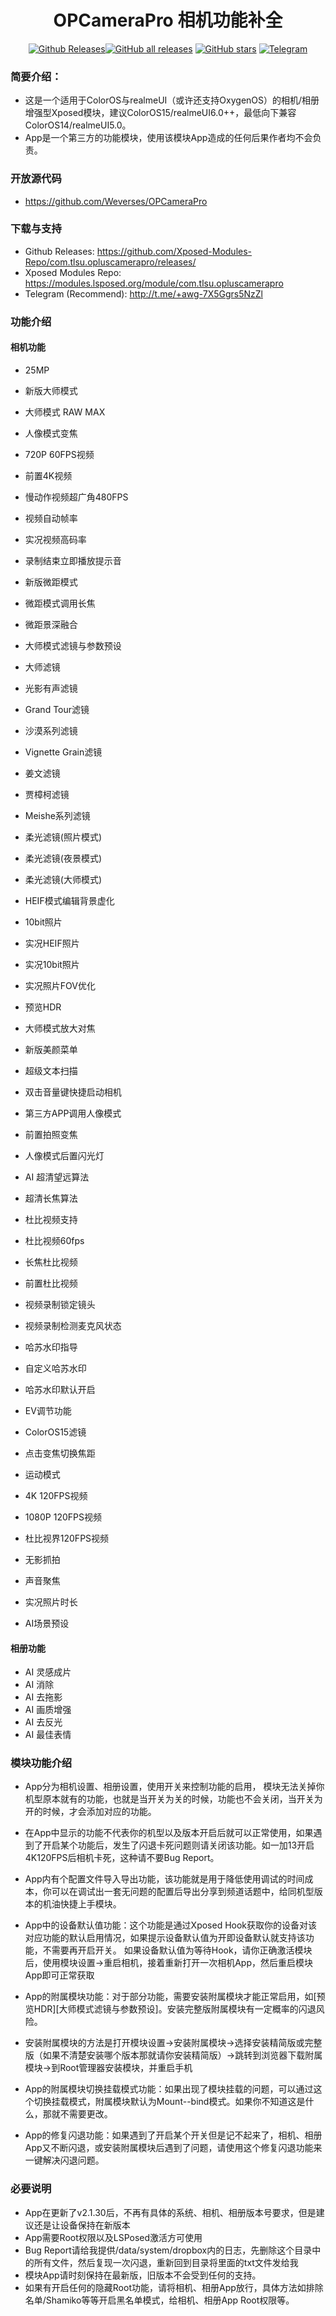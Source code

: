 <div align="center">

# OPCameraPro 相机功能补全

<a href="https://github.com/Xposed-Modules-Repo/com.tlsu.opluscamerapro/releases/"><img alt="Github Releases" src="https://img.shields.io/github/v/release/Xposed-Modules-Repo/com.tlsu.opluscamerapro"><a href="https://github.com/Xposed-Modules-Repo/com.tlsu.opluscamerapro/releases"><img alt="GitHub all releases" src="https://img.shields.io/github/downloads/Xposed-Modules-Repo/com.tlsu.opluscamerapro/total?label=Downloads"></a> <a href="https://github.com/Xposed-Modules-Repo/com.tlsu.opluscamerapro/stargazers"><img alt="GitHub stars" src="https://img.shields.io/github/stars/Xposed-Modules-Repo/com.tlsu.opluscamerapro"></a>
<a href="http://t.me/+awg-7X5Ggrs5NzZl"><img alt="Telegram" src="https://img.shields.io/badge/Telegram-2CA5E0?style=for-the-badge&logo=telegram&logoColor=white"></a>
</div>

### 简要介绍：
- 这是一个适用于ColorOS与realmeUI（或许还支持OxygenOS）的相机/相册增强型Xposed模块，建议ColorOS15/realmeUI6.0++，最低向下兼容ColorOS14/realmeUI5.0。
- App是一个第三方的功能模块，使用该模块App造成的任何后果作者均不会负责。

### 开放源代码
- https://github.com/Weverses/OPCameraPro
### 下载与支持
- Github Releases: https://github.com/Xposed-Modules-Repo/com.tlsu.opluscamerapro/releases/
- Xposed Modules Repo: https://modules.lsposed.org/module/com.tlsu.opluscamerapro
- Telegram (Recommend): http://t.me/+awg-7X5Ggrs5NzZl

### 功能介绍
#### 相机功能
- 25MP

- 新版大师模式

- 大师模式 RAW MAX

- 人像模式变焦

- 720P 60FPS视频

- 前置4K视频

- 慢动作视频超广角480FPS

- 视频自动帧率

- 实况视频高码率

- 录制结束立即播放提示音

- 新版微距模式

- 微距模式调用长焦

- 微距景深融合

- 大师模式滤镜与参数预设

- 大师滤镜

- 光影有声滤镜

- Grand Tour滤镜

- 沙漠系列滤镜

- Vignette Grain滤镜

- 姜文滤镜

- 贾樟柯滤镜

- Meishe系列滤镜

- 柔光滤镜(照片模式)

- 柔光滤镜(夜景模式)

- 柔光滤镜(大师模式)

- HEIF模式编辑背景虚化

- 10bit照片

- 实况HEIF照片

- 实况10bit照片

- 实况照片FOV优化

- 预览HDR

- 大师模式放大对焦

- 新版美颜菜单

- 超级文本扫描

- 双击音量键快捷启动相机

- 第三方APP调用人像模式

- 前置拍照变焦

- 人像模式后置闪光灯

- AI 超清望远算法

- 超清长焦算法

- 杜比视频支持

- 杜比视频60fps

- 长焦杜比视频

- 前置杜比视频

- 视频录制锁定镜头

- 视频录制检测麦克风状态

- 哈苏水印指导

- 自定义哈苏水印

- 哈苏水印默认开启

- EV调节功能

- ColorOS15滤镜

- 点击变焦切换焦距

- 运动模式

- 4K 120FPS视频

- 1080P 120FPS视频

- 杜比视界120FPS视频

- 无影抓拍

- 声音聚焦

- 实况照片时长

- AI场景预设


#### 相册功能
- AI 灵感成片
- AI 消除
- AI 去拖影
- AI 画质增强
- AI 去反光
- AI 最佳表情

### 模块功能介绍
- App分为相机设置、相册设置，使用开关来控制功能的启用，
模块无法关掉你机型原本就有的功能，也就是当开关为关的时候，功能也不会关闭，当开关为开的时候，才会添加对应的功能。

- 在App中显示的功能不代表你的机型以及版本开启后就可以正常使用，如果遇到了开启某个功能后，发生了闪退卡死问题则请关闭该功能。如一加13开启4K120FPS后相机卡死，这种请不要Bug Report。
- App内有个配置文件导入导出功能，该功能就是用于降低使用调试的时间成本，你可以在调试出一套无问题的配置后导出分享到频道话题中，给同机型版本的机油快捷上手模块。

- App中的设备默认值功能：这个功能是通过Xposed Hook获取你的设备对该对应功能的默认启用情况，如果提示设备默认值为开即设备默认就支持该功能，不需要再开启开关。
如果设备默认值为等待Hook，请你正确激活模块后，使用模块设置->重启相机，接着重新打开一次相机App，然后重启模块App即可正常获取

- App的附属模块功能：对于部分功能，需要安装附属模块才能正常启用，如[预览HDR][大师模式滤镜与参数预设]。安装完整版附属模块有一定概率的闪退风险。

- 安装附属模块的方法是打开模块设置->安装附属模块->选择安装精简版或完整版（如果不清楚安装哪个版本那就请你安装精简版）->跳转到浏览器下载附属模块->到Root管理器安装模块，并重启手机

- App的附属模块切换挂载模式功能：如果出现了模块挂载的问题，可以通过这个切换挂载模式，附属模块默认为Mount--bind模式。如果你不知道这是什么，那就不需要更改。

- App的修复闪退功能：如果遇到了开启某个开关但是记不起来了，相机、相册App又不断闪退，或安装附属模块后遇到了问题，请使用这个修复闪退功能来一键解决闪退问题。

### 必要说明
- App在更新了v2.1.30后，不再有具体的系统、相机、相册版本号要求，但是建议还是让设备保持在新版本
- App需要Root权限以及LSPosed激活方可使用
- Bug Report请给我提供/data/system/dropbox内的日志，先删除这个目录中的所有文件，然后复现一次闪退，重新回到目录将里面的txt文件发给我
- 模块App请时刻保持在最新版，旧版本不会受到任何的支持。
- 如果有开启任何的隐藏Root功能，请将相机、相册App放行，具体方法如排除名单/Shamiko等等开启黑名单模式，给相机、相册App Root权限等。